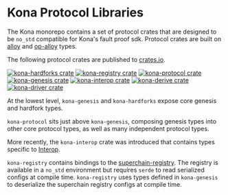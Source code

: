 # Kona Protocol Libraries

The Kona monorepo contains a set of protocol crates that are designed
to be `no_std` compatible for Kona's fault proof sdk. Protocol crates
are built on [alloy][alloy] and [op-alloy][op-alloy] types.

The following protocol crates are published to [crates.io][crates].

<a href="https://crates.io/crates/kona-hardforks"><img src="https://img.shields.io/crates/v/kona-hardforks.svg" alt="kona-hardforks crate"></a>
<a href="https://crates.io/crates/kona-registry"><img src="https://img.shields.io/crates/v/kona-registry.svg" alt="kona-registry crate"></a>
<a href="https://crates.io/crates/kona-protocol"><img src="https://img.shields.io/crates/v/kona-protocol.svg" alt="kona-protocol crate"></a>
<a href="https://crates.io/crates/kona-genesis"><img src="https://img.shields.io/crates/v/kona-genesis.svg" alt="kona-genesis crate"></a>
<a href="https://crates.io/crates/kona-interop"><img src="https://img.shields.io/crates/v/kona-interop.svg" alt="kona-interop crate"></a>
<a href="https://crates.io/crates/kona-derive"><img src="https://img.shields.io/crates/v/kona-derive.svg" alt="kona-derive crate"></a>
<a href="https://crates.io/crates/kona-driver"><img src="https://img.shields.io/crates/v/kona-driver.svg" alt="kona-driver crate"></a>

At the lowest level, `kona-genesis` and `kona-hardforks` expose
core genesis and hardfork types.

`kona-protocol` sits just above `kona-genesis`, composing genesis types
into other core protocol types, as well as many independent protocol types.

More recently, the `kona-interop` crate was introduced that contains types
specific to [Interop][interop].

`kona-registry` contains bindings to the [superchain-registry][scr].
The registry is available in a `no_std` environment
but requires `serde` to read serialized configs at compile time. `kona-registry` uses
types defined in `kona-genesis` to deserialize the superchain registry configs at compile time.


<!-- Links -->

[crates]: https://crates.io
[alloy]: https://github.com/alloy-rs/alloy
[op-alloy]: https://github.com/alloy-rs/op-alloy
[interop]: https://specs.optimism.io/interop/overview.html
[scr]: https://github.com/ethereum-optimism/superchain-registry
